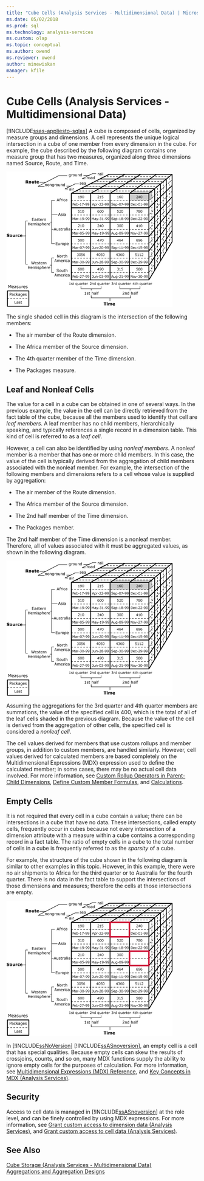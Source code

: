 ```yaml
---
title: "Cube Cells (Analysis Services - Multidimensional Data) | Microsoft Docs"
ms.date: 05/02/2018
ms.prod: sql
ms.technology: analysis-services
ms.custom: olap
ms.topic: conceptual
ms.author: owend
ms.reviewer: owend
author: minewiskan
manager: kfile
---
```

# Cube Cells (Analysis Services - Multidimensional Data)
[!INCLUDE[ssas-appliesto-sqlas](../../includes/ssas-appliesto-sqlas.md)]
  A cube is composed of cells, organized by measure groups and dimensions. A cell represents the unique logical intersection in a cube of one member from every dimension in the cube. For example, the cube described by the following diagram contains one measure group that has two measures, organized along three dimensions named Source, Route, and Time.  
  
 ![Cube diagram identifying a single cell](../../analysis-services/multidimensional-models-olap-logical-cube-objects/media/as-cubeintro5.gif "Cube diagram identifying a single cell")  
  
 The single shaded cell in this diagram is the intersection of the following members:  
  
-   The air member of the Route dimension.  
  
-   The Africa member of the Source dimension.  
  
-   The 4th quarter member of the Time dimension.  
  
-   The Packages measure.  
  
## Leaf and Nonleaf Cells  
 The value for a cell in a cube can be obtained in one of several ways. In the previous example, the value in the cell can be directly retrieved from the fact table of the cube, because all the members used to identify that cell are *leaf members*. A leaf member has no child members, hierarchically speaking, and typically references a single record in a dimension table. This kind of cell is referred to as a *leaf cell*.  
  
 However, a cell can also be identified by using *nonleaf members*. A nonleaf member is a member that has one or more child members. In this case, the value of the cell is typically derived from the aggregation of child members associated with the nonleaf member. For example, the intersection of the following members and dimensions refers to a cell whose value is supplied by aggregation:  
  
-   The air member of the Route dimension.  
  
-   The Africa member of the Source dimension.  
  
-   The 2nd half member of the Time dimension.  
  
-   The Packages member.  
  
 The 2nd half member of the Time dimension is a nonleaf member. Therefore, all of values associated with it must be aggregated values, as shown in the following diagram.  
  
 ![3rd and 4th quarter cells for 2nd half member](../../analysis-services/multidimensional-models-olap-logical-cube-objects/media/as-cubeintro6.gif "3rd and 4th quarter cells for 2nd half member")  
  
 Assuming the aggregations for the 3rd quarter and 4th quarter members are summations, the value of the specified cell is 400, which is the total of all of the leaf cells shaded in the previous diagram. Because the value of the cell is derived from the aggregation of other cells, the specified cell is considered a *nonleaf cell*.  
  
 The cell values derived for members that use custom rollups and member groups, in addition to custom members, are handled similarly. However, cell values derived for calculated members are based completely on the Multidimensional Expressions (MDX) expression used to define the calculated member; in some cases, there may be no actual cell data involved. For more information, see [Custom Rollup Operators in Parent-Child Dimensions](../../analysis-services/multidimensional-models/parent-child-dimension-attributes-custom-rollup-operators.md), [Define Custom Member Formulas](../../analysis-services/multidimensional-models/attribute-properties-define-custom-member-formulas.md), and [Calculations](../../analysis-services/multidimensional-models-olap-logical-cube-objects/calculations.md).  
  
## Empty Cells  
 It is not required that every cell in a cube contain a value; there can be intersections in a cube that have no data. These intersections, called empty cells, frequently occur in cubes because not every intersection of a dimension attribute with a measure within a cube contains a corresponding record in a fact table. The ratio of empty cells in a cube to the total number of cells in a cube is frequently referred to as the *sparsity* of a cube.  
  
 For example, the structure of the cube shown in the following diagram is similar to other examples in this topic. However, in this example, there were no air shipments to Africa for the third quarter or to Australia for the fourth quarter. There is no data in the fact table to support the intersections of those dimensions and measures; therefore the cells at those intersections are empty.  
  
 ![Cube diagram identifying empty cells](../../analysis-services/multidimensional-models-olap-logical-cube-objects/media/as-cubeintro7.gif "Cube diagram identifying empty cells")  
  
 In [!INCLUDE[ssNoVersion](../../includes/ssnoversion-md.md)] [!INCLUDE[ssASnoversion](../../includes/ssasnoversion-md.md)], an empty cell is a cell that has special qualities. Because empty cells can skew the results of crossjoins, counts, and so on, many MDX functions supply the ability to ignore empty cells for the purposes of calculation. For more information, see [Multidimensional Expressions &#40;MDX&#41; Reference](../../mdx/multidimensional-expressions-mdx-reference.md), and [Key Concepts in MDX &#40;Analysis Services&#41;](../../analysis-services/multidimensional-models/mdx/key-concepts-in-mdx-analysis-services.md).  
  
## Security  
 Access to cell data is managed in [!INCLUDE[ssASnoversion](../../includes/ssasnoversion-md.md)] at the role level, and can be finely controlled by using MDX expressions. For more information, see [Grant custom access to dimension data &#40;Analysis Services&#41;](../../analysis-services/multidimensional-models/grant-custom-access-to-dimension-data-analysis-services.md), and [Grant custom access to cell data &#40;Analysis Services&#41;](../../analysis-services/multidimensional-models/grant-custom-access-to-cell-data-analysis-services.md).  
  
## See Also  
 [Cube Storage &#40;Analysis Services - Multidimensional Data&#41;](../../analysis-services/multidimensional-models-olap-logical-cube-objects/cube-storage-analysis-services-multidimensional-data.md)   
 [Aggregations and Aggregation Designs](../../analysis-services/multidimensional-models-olap-logical-cube-objects/aggregations-and-aggregation-designs.md)  
  
  
